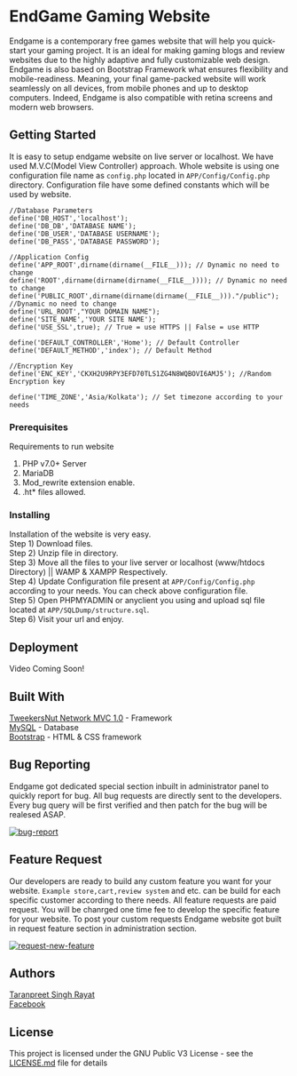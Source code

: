 # EndGame Gaming Website

Endgame is a contemporary free games website that will help you quick-start your gaming project. It is an ideal for making gaming blogs and review websites due to the highly adaptive and fully customizable web design. Endgame is also based on Bootstrap Framework what ensures flexibility and mobile-readiness. Meaning, your final game-packed website will work seamlessly on all devices, from mobile phones and up to desktop computers. Indeed, Endgame is also compatible with retina screens and modern web browsers.

## Getting Started

It is easy to setup endgame website on live server or localhost. We have used M.V.C(Model View Controller) approach. Whole website is using one configuration file name as ``` config.php ``` located in ``` APP/Config/Config.php ``` directory. 
Configuration file have some defined constants which will be used by website.

``` Example Configuration File
//Database Parameters
define('DB_HOST','localhost');
define('DB_DB','DATABASE NAME');
define('DB_USER','DATABASE USERNAME');
define('DB_PASS','DATABASE PASSWORD');

//Application Config
define('APP_ROOT',dirname(dirname(__FILE__))); // Dynamic no need to change
define('ROOT',dirname(dirname(dirname(__FILE__)))); // Dynamic no need to change
define('PUBLIC_ROOT',dirname(dirname(dirname(__FILE__)))."/public"); //Dynamic no need to change
define('URL_ROOT',"YOUR DOMAIN NAME");
define('SITE_NAME','YOUR SITE NAME');
define('USE_SSL',true); // True = use HTTPS || False = use HTTP

define('DEFAULT_CONTROLLER','Home'); // Default Controller
define('DEFAULT_METHOD','index'); // Default Method

//Encryption Key
define('ENC_KEY','CKXH2U9RPY3EFD70TLS1ZG4N8WQBOVI6AMJ5'); //Random Encryption key

define('TIME_ZONE','Asia/Kolkata'); // Set timezone according to your needs
```

### Prerequisites
Requirements to run website
1. PHP v7.0+ Server
2. MariaDB
3. Mod_rewrite extension enable.
4. .ht* files allowed.

### Installing
Installation of the website is very easy. <br />
Step 1) Download files. <br />
Step 2) Unzip file in directory. <br />
Step 3) Move all the files to your live server or localhost (www/htdocs Directory) || WAMP & XAMPP Respectively. <br />
Step 4) Update Configuration file present at ```APP/Config/Config.php``` according to your needs. You can check above configuration file.<br />
Step 5) Open PHPMYADMIN or anyclient you using and upload sql file located at ```APP/SQLDump/structure.sql```.<br />
Step 6) Visit your url and enjoy.<br />

## Deployment

Video Coming Soon!

## Built With
[TweekersNut Network MVC 1.0](https://tweekersnut.com/) - Framework <br />
[MySQL](https://mysql.com) - Database <br />
[Bootstrap](https://getbootstrap.com/) - HTML & CSS framework <br />

## Bug Reporting

Endgame got dedicated special section inbuilt in administrator panel to quickly report for bug. All bug requests are directly sent to the developers. Every bug query will be first verified and then patch for the bug will be realesed ASAP.

<a href="https://ibb.co/mJPWf47"><img src="https://i.ibb.co/WnRJmf1/bug-report.png" alt="bug-report" border="0"></a>

## Feature Request

Our developers are ready to build any custom feature you want for your website. ```Example store,cart,review system``` and etc. can be build for each specific customer according to there needs. All feature requests are paid request. You will be chanrged one time fee to develop the specific feature for your website. To post your custom requests Endgame website got built in request feature section in administration section.

<a href="https://ibb.co/RSfPdYT"><img src="https://i.ibb.co/KGd7Sbx/request-new-feature.png" alt="request-new-feature" border="0"></a>

## Authors
[Taranpreet Singh Rayat](https://taranpreetsingh.com/) <br />
[Facebook](https://www.facebook.com/taranpreet126) <br />

## License

This project is licensed under the GNU Public V3 License - see the [LICENSE.md](LICENSE.md) file for details
